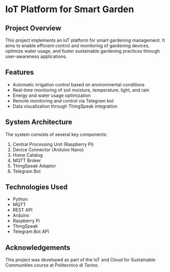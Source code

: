 # IoT Platform for Smart Garden

## Project Overview
This project implements an IoT platform for smart gardening management. It aims to enable efficient control and monitoring of gardening devices, optimize water usage, and foster sustainable gardening practices through user-awareness applications.

## Features
- Automatic irrigation control based on environmental conditions
- Real-time monitoring of soil moisture, temperature, light, and rain
- Energy and water usage optimization
- Remote monitoring and control via Telegram bot
- Data visualization through ThingSpeak integration

## System Architecture
The system consists of several key components:
1. Central Processing Unit (Raspberry Pi)
2. Device Connector (Arduino Nano)
3. Home Catalog
4. MQTT Broker
5. ThingSpeak Adaptor
6. Telegram Bot

## Technologies Used
- Python
- MQTT
- REST API
- Arduino
- Raspberry Pi
- ThingSpeak
- Telegram Bot API

## Acknowledgements
This project was developed as part of the IoT and Cloud for Sustainable Communities course at Politecnico di Torino.
